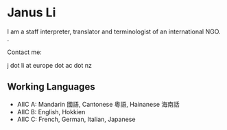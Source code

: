 # Janus Li

I am a staff interpreter, translator and terminologist of an international NGO. .

Contact me:

j dot li at europe dot ac dot nz

## Working Languages

- AIIC A: Mandarin 國語, Cantonese 粵語, Hainanese 海南話
- AIIC B: English, Hokkien </li>
- AIIC C: French, German, Italian, Japanese
